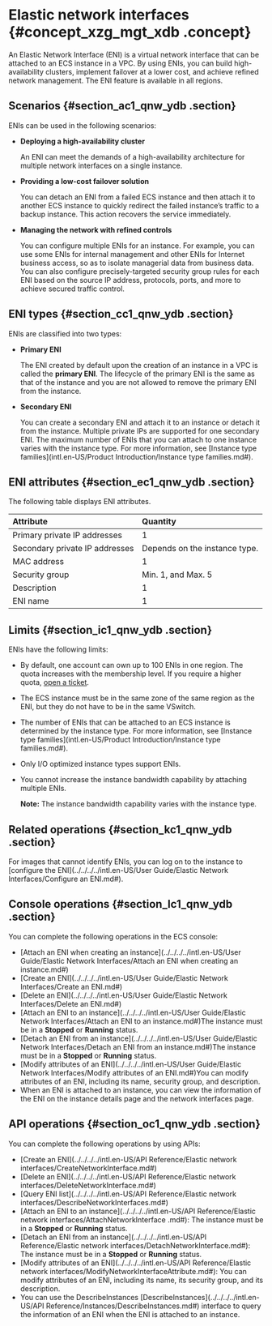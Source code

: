 # Elastic network interfaces {#concept_xzg_mgt_xdb .concept}

An Elastic Network Interface \(ENI\) is a virtual network interface that can be attached to an ECS instance in a VPC. By using ENIs, you can build high-availability clusters, implement failover at a lower cost, and achieve refined network management. The ENI feature is available in all regions.

## Scenarios {#section_ac1_qnw_ydb .section}

ENIs can be used in the following scenarios:

-   **Deploying a high-availability cluster**

    An ENI can meet the demands of a high-availability architecture for multiple network interfaces on a single instance.

-   **Providing a low-cost failover solution**

    You can detach an ENI from a failed ECS instance and then attach it to another ECS instance to quickly redirect the failed instance’s traffic to a backup instance. This action recovers the service immediately.

-   **Managing the network with refined controls**

    You can configure multiple ENIs for an instance. For example, you can use some ENIs for internal management and other ENIs for Internet business access, so as to isolate managerial data from business data. You can also configure precisely-targeted security group rules for each ENI based on the source IP address, protocols, ports, and more to achieve secured traffic control.


## ENI types {#section_cc1_qnw_ydb .section}

ENIs are classified into two types:

-   **Primary ENI**

    The ENI created by default upon the creation of an instance in a VPC is called the **primary ENI**. The lifecycle of the primary ENI is the same as that of the instance and you are not allowed to remove the primary ENI from the instance.

-   **Secondary ENI**

    You can create a secondary ENI and attach it to an instance or detach it from the instance. Multiple private IPs are supported for one secondary ENI. The maximum number of ENIs that you can attach to one instance varies with the instance type. For more information, see [Instance type families](intl.en-US/Product Introduction/Instance type families.md#).


## ENI attributes {#section_ec1_qnw_ydb .section}

The following table displays ENI attributes.

|Attribute|Quantity|
|:--------|:-------|
|Primary private IP addresses|1|
|Secondary private IP addresses|Depends on the instance type.|
|MAC address|1|
|Security group|Min. 1, and Max. 5|
|Description|1|
|ENI name|1|

## Limits {#section_ic1_qnw_ydb .section}

ENIs have the following limits:

-   By default, one account can own up to 100 ENIs in one region. The quota increases with the membership level. If you require a higher quota, [open a ticket](https://workorder-intl.console.aliyun.com/#/ticket/createIndex).

-   The ECS instance must be in the same zone of the same region as the ENI, but they do not have to be in the same VSwitch.

-   The number of ENIs that can be attached to an ECS instance is determined by the instance type. For more information, see [Instance type families](intl.en-US/Product Introduction/Instance type families.md#).

-   Only I/O optimized instance types support ENIs.

-   You cannot increase the instance bandwidth capability by attaching multiple ENIs.

    **Note:** The instance bandwidth capability varies with the instance type.


## Related operations {#section_kc1_qnw_ydb .section}

For images that cannot identify ENIs, you can log on to the instance to [configure the ENI](../../../../intl.en-US/User Guide/Elastic Network Interfaces/Configure an ENI.md#).

## Console operations {#section_lc1_qnw_ydb .section}

You can complete the following operations in the ECS console:

-   [Attach an ENI when creating an instance](../../../../intl.en-US/User Guide/Elastic Network Interfaces/Attach an ENI when creating an instance.md#)
-   [Create an ENI](../../../../intl.en-US/User Guide/Elastic Network Interfaces/Create an ENI.md#)
-   [Delete an ENI](../../../../intl.en-US/User Guide/Elastic Network Interfaces/Delete an ENI.md#)
-   [Attach an ENI to an instance](../../../../intl.en-US/User Guide/Elastic Network Interfaces/Attach an ENI to an instance.md#)The instance must be in a **Stopped** or **Running** status.
-   [Detach an ENI from an instance](../../../../intl.en-US/User Guide/Elastic Network Interfaces/Detach an ENI from an instance.md#)The instance must be in a **Stopped** or **Running** status.
-   [Modify attributes of an ENI](../../../../intl.en-US/User Guide/Elastic Network Interfaces/Modify attributes of an ENI.md#)You can modify attributes of an ENI, including its name, security group, and description.
-   When an ENI is attached to an instance, you can view the information of the ENI on the instance details page and the network interfaces page.

## API operations {#section_oc1_qnw_ydb .section}

You can complete the following operations by using APIs:

-   [Create an ENI](../../../../intl.en-US/API Reference/Elastic network interfaces/CreateNetworkInterface.md#)
-   [Delete an ENI](../../../../intl.en-US/API Reference/Elastic network interfaces/DeleteNetworkInterface.md#)
-   [Query ENI list](../../../../intl.en-US/API Reference/Elastic network interfaces/DescribeNetworkInterfaces.md#)
-   [Attach an ENI to an instance](../../../../intl.en-US/API Reference/Elastic network interfaces/AttachNetworkInterface .md#): The instance must be in a **Stopped** or **Running** status.
-   [Detach an ENI from an instance](../../../../intl.en-US/API Reference/Elastic network interfaces/DetachNetworkInterface.md#): The instance must be in a **Stopped** or **Running** status.
-   [Modify attributes of an ENI](../../../../intl.en-US/API Reference/Elastic network interfaces/ModifyNetworkInterfaceAttribute.md#): You can modify attributes of an ENI, including its name, its security group, and its description.
-   You can use the DescribeInstances [DescribeInstances](../../../../intl.en-US/API Reference/Instances/DescribeInstances.md#) interface to query the information of an ENI when the ENI is attached to an instance.

